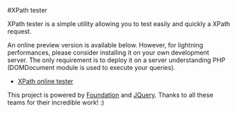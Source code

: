 #XPath tester

XPath tester is a simple utility allowing you to test easily and quickly a XPath request.

An online preview version is available below. However, for lightning performances, please consider installing it on your own development server.
The only requirement is to deploy it on a server understanding PHP (DOMDocument module is used to execute your queries).

* [XPath online tester](http://www.jonathan-petitcolas.com/labs/xpath-tester/)

This project is powered by [Foundation](http://foundation.zurb.com) and [JQuery](http://www.jquery.com). Thanks to all these teams for their incredible work! :)
